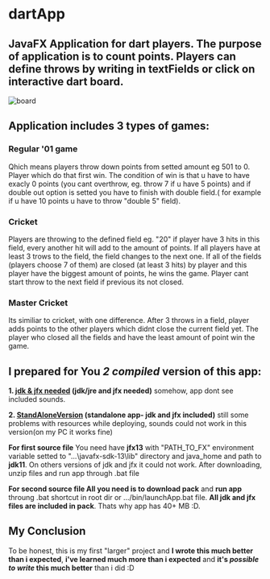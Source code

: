 
# dartApp
## JavaFX Application for dart players. The purpose of application is to count points. Players can define throws by writing in textFields or click on interactive dart board.
![board](https://user-images.githubusercontent.com/55205387/70396825-ba8db400-1a0c-11ea-9b30-c15f12476442.png)

## Application includes 3 types of games:

### Regular '01 game
Qhich means players throw down points from setted amount eg 501 to 0. Player which do that first win. The             condition of win is that u have to have exacly 0 points (you cant overthrow, eg. throw 7 if u have 5 points) and if double out option is setted you have to finish with double field.( for example if u have 10 points u have to throw "double 5" field).

### Cricket 
Players are throwing to the defined field eg. "20" if player have 3 hits in this field, every another hit will add to the amount of points. If all players have at least 3 trows to the field, the field changes to the next one. If all of the fields (players choose 7 of them) are closed (at least 3 hits) by player and this player have the biggest amount of points, he wins the game. 
Player cant start throw to the next field if previous its not closed.

### Master Cricket
Its similiar to cricket, with one difference. After 3 throws in a field, player adds points to the other players which didnt close the current field yet. The player who closed all the fields and have the least amount of point win the game.

## I prepared for You _2 compiled_ version of this app:

**1. [jdk & jfx needed](https://drive.google.com/open?id=1Ub9V1EG1TcAqG3ePmD77lEgeMrtP3Yvx)  (jdk/jre and jfx needed)**
somehow, app dont see included sounds.

**2. [StandAloneVersion](https://drive.google.com/open?id=1EMD6uqESaXnmacwcTstW8WAxtyP3Zrii)  (standalone app- jdk and jfx included)**
still some problems with resources while deploying, sounds could not work in this version(on my PC it works fine)

**For first source file** You need have **jfx13** with "PATH_TO_FX" environment variable setted to "...\javafx-sdk-13\lib" directory and java_home and path to **jdk11**. 
On others versions of jdk and jfx it could not work.
After downloading, unzip files and run app through .bat file

**For second source file All you need is to download pack** and **run app** throung .bat shortcut in root dir or .../bin/launchApp.bat file.
**All jdk and jfx files are included in pack**. Thats why app has 40+ MB :D.


## My Conclusion

To be honest, this is my first "larger" project and **I wrote this much better than i expected**, **i've learned much more than i expected** and **it's  _possible to write_ this much better**
 than i did :D
